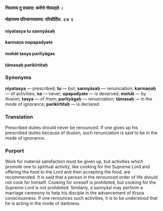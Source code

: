 #### नियतस्य तु सन्न्यास: कर्मणो नोपपद्यते ।
#### मोहात्तस्य परित्यागस्तामस: परिकीर्तित: ॥ ७ ॥

#### niyatasya tu sannyāsaḥ
#### karmaṇo nopapadyate
#### mohāt tasya parityāgas
#### tāmasaḥ parikīrtitaḥ

### Synonyms

**niyatasya** — prescribed; **tu** — but; **sannyāsaḥ** — renunciation; **karmaṇaḥ** — of activities; **na** — never; **upapadyate** — is deserved; **mohāt** — by illusion; **tasya** — of them; **parityāgaḥ** — renunciation; **tāmasaḥ** — in the mode of ignorance; **parikīrtitaḥ** — is declared.

### Translation

Prescribed duties should never be renounced. If one gives up his prescribed duties because of illusion, such renunciation is said to be in the mode of ignorance.

### Purport

Work for material satisfaction must be given up, but activities which promote one to spiritual activity, like cooking for the Supreme Lord and offering the food to the Lord and then accepting the food, are recommended. It is said that a person in the renounced order of life should not cook for himself. Cooking for oneself is prohibited, but cooking for the Supreme Lord is not prohibited. Similarly, a sannyāsī may perform a marriage ceremony to help his disciple in the advancement of Kṛṣṇa consciousness. If one renounces such activities, it is to be understood that he is acting in the mode of darkness.